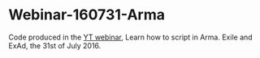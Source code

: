 # Webinar-160731-Arma
Code produced in the [YT webinar](https://youtu.be/H3FehLg3I98), Learn how to script in Arma. Exile and ExAd, the 31st of July 2016.
